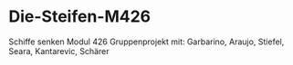 # Die-Steifen-M426
Schiffe senken Modul 426 Gruppenprojekt mit: Garbarino, Araujo, Stiefel, Seara, Kantarevic, Schärer
